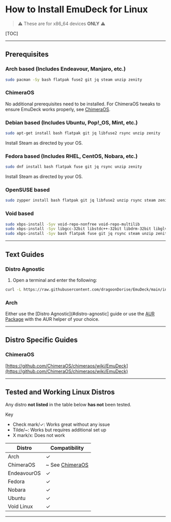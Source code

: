 # How to Install EmuDeck for Linux

> ⚠️ These are for x86_64 devices **ONLY** ⚠️

[TOC]

***

## Prerequisites 

### Arch based (Includes Endeavour, Manjaro, etc.)

```sh
sudo pacman -Sy bash flatpak fuse2 git jq steam unzip zenity     
```

### ChimeraOS

No additional prerequisites need to be installed. For ChimeraOS tweaks to ensure EmuDeck works properly, see [ChimeraOS](#chimeraos). 

### Debian based (Includes Ubuntu, Pop!_OS, Mint, etc.)

```sh
sudo apt-get install bash flatpak git jq libfuse2 rsync unzip zenity      
```

Install Steam as directed by your OS.

### Fedora based (Includes RHEL, CentOS, Nobara, etc.)

```sh
sudo dnf install bash flatpak fuse git jq rsync unzip zenity   
```

Install Steam as directed by your OS.

### OpenSUSE based

```sh
sudo zypper install bash flatpak git jq libfuse2 unzip rsync steam zenity
```

### Void based

```sh
sudo xbps-install -Syv void-repo-nonfree void-repo-multilib
sudo xbps-install -Syv libgcc-32bit libstdc++-32bit libdrm-32bit libglvnd-32bit mesa-dri-32bit
sudo xbps-install -Syv bash flatpak fuse git jq rsync steam unzip zenity jq xmlstarlet
```

***

## Text Guides

### Distro Agnostic 

1. Open a terminal and enter the following:

```sh
curl -L https://raw.githubusercontent.com/dragoonDorise/EmuDeck/main/install.sh | bash
```

### Arch

Either use the [Distro Agnostic](#distro-agnostic] guide or use the [AUR Package](https://aur.archlinux.org/packages/emudeck) with the AUR helper of your choice.

***

## Distro Specific Guides

### ChimeraOS

[https://github.com/ChimeraOS/chimeraos/wiki/EmuDeck](https://github.com/ChimeraOS/chimeraos/wiki/EmuDeck)

***

## Tested and Working Linux Distros

Any distro **not listed** in the table below **has not** been tested. 

Key
* Check mark/✓: Works great without any issue
* Tilde/~: Works but requires additional set up
* X mark/x: Does not work

| Distro      | Compatibility                 |
|-------------|-------------------------------|
| Arch        | ✓                             |
| ChimeraOS   | ~ See [ChimeraOS](#chimeraos) |
| EndeavourOS | ✓                             |
| Fedora      | ✓                             |
| Nobara      | ✓                             |
| Ubuntu      | ✓                             |
| Void Linux  | ✓                             |

***
